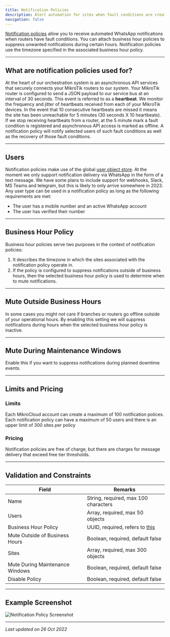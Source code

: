 ```yaml
---
title: Notification Policies
description: Alert automation for sites when fault conditions are created and updated.
navigation: false
---
```


[Notification policies](https://app.mikrocloud.com/policies/notifiable) allow you to receive automated WhatsApp notifications when routers have fault conditions. You can attach business hour policies to suppress unwanted notifications during certain hours. Notification policies use the timezone specified in the associated business hour policy.

---

## What are notification policies used for?

At the heart of our orchestration system is an asynchronous API services that securely connects your MikroTik routers to our system. Your MikroTik router is configured to send a JSON payload to our service bus at an interval of 30 seconds. This event is referred to as a **heartbeat**. We monitor the frequency and jitter of heartbeats received from each of your MikroTik devices. In the event that 10 consecutive heartbeats are missed it means the site has been unreachable for 5 minutes (30 seconds X 10 heartbeats). If we stop receiving heartbeats from a router, at the 5 minute mark a fault condition is registered and asynchronous API access is marked as offline. A notification policy will notify selected users of such fault conditions as well as the recovery of those fault conditions.

---

## Users

Notification policies make use of the global [user object store](/account-management/users). At the moment we only support notification delivery via WhatsApp in the form of a text message. We have some plans to include support for webhooks, Slack, MS Teams and telegram, but this is likely to only arrive somewhere in 2023. Any user type can be used in a notification policy as long as the following requirements are met:

- The user has a mobile number and an active WhatsApp account
- The user has verified their number

---

## Business Hour Policy

Business hour policies serve two purposes in the context of notification policies:

1. It describes the timezone in which the sites associated with the notification policy operate in.
2. If the policy is configured to suppress notifications outside of business hours, then the selected business hour policy is used to determine when to mute notifications.

---

## Mute Outside Business Hours

In some cases you might not care if branches or routers go offline outside of your operational hours. By enabling this setting we will suppress notifications during hours when the selected business hour policy is inactive.

---

## Mute During Maintenance Windows

Enable this if you want to suppress notifications during planned downtime events.

---

## Limits and Pricing

### Limits

Each MikroCloud account can create a maximum of 100 notification polices.
Each notification policy can have a maximum of 50 users and there is an upper limit of 300 sites per policy

### Pricing

Notification policies are free of charge, but there are charges for message delivery that exceed free tier thresholds.

---

## Validation and Constraints

| Field                           | Remarks                                                            |
| ------------------------------- | ------------------------------------------------------------------ |
| Name                            | String, required, max 100 characters                               |
| Users                           | Array, required, max 50 objects                                    |
| Business Hour Policy            | UUID, required, refers to [this](/policies/business-hour-policies) |
| Mute Outside of Business Hours  | Boolean, required, default false                                   |
| Sites                           | Array, required, max 300 objects                                   |
| Mute During Maintenance Windows | Boolean, required, default false                                   |
| Disable Policy                  | Boolean, required, default false                                   |

---

## Example Screenshot

![Notification Policy Screenshot](https://cdn.mikrocloud.com/documentation-assets/notification-policy.png)

---

_Last updated on 26 Oct 2022_
